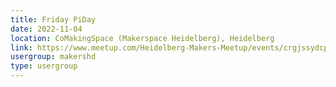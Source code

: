```yaml
---
title: Friday PiDay
date: 2022-11-04
location: CoMakingSpace (Makerspace Heidelberg), Heidelberg
link: https://www.meetup.com/Heidelberg-Makers-Meetup/events/crgjssydcpbgb/
usergroup: makershd
type: usergroup
---
```

